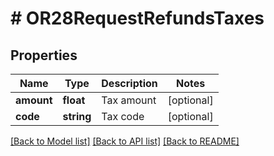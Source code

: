 # # OR28RequestRefundsTaxes

## Properties

Name | Type | Description | Notes
------------ | ------------- | ------------- | -------------
**amount** | **float** | Tax amount | [optional]
**code** | **string** | Tax code | [optional]

[[Back to Model list]](../../README.md#models) [[Back to API list]](../../README.md#endpoints) [[Back to README]](../../README.md)
